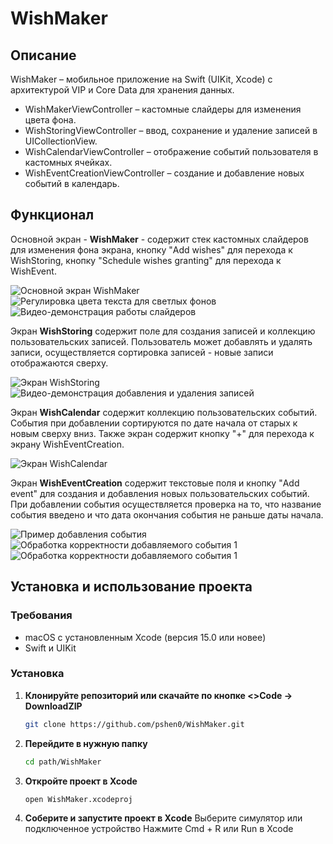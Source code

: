 WishMaker
=
Описание
-

WishMaker – мобильное приложение на Swift (UIKit, Xcode) с архитектурой VIP и Core Data для хранения данных.

* WishMakerViewController – кастомные слайдеры для изменения цвета фона.
* WishStoringViewController – ввод, сохранение и удаление записей в UICollectionView.
* WishCalendarViewController – отображение событий пользователя в кастомных ячейках.
* WishEventCreationViewController – создание и добавление новых событий в календарь.

Функционал
-
Основной экран - **WishMaker** - содержит стек кастомных слайдеров для изменения фона экрана, кнопку "Add wishes"
для перехода к WishStoring, кнопку "Schedule wishes granting" для перехода к WishEvent.

![Основной экран WishMaker](Resources/AppDiscriptionImages/Sliders1.PNG)
![Регулировка цвета текста для светлых фонов](Resources/AppDiscriptionImages/Sliders2.PNG)
![Видео-демонстрация работы слайдеров](Resources/AppDiscriptionImages/Sliders3.gif)


Экран **WishStoring** содержит поле для создания записей и коллекцию пользовательских записей.
Пользователь может добавлять и удалять записи, осуществляется сортировка записей - новые записи отображаются сверху.

![Экран WishStoring](Resources/AppDiscriptionImages/Wish1.PNG)
![Видео-демонстрация добавления и удаления записей](Resources/AppDiscriptionImages/Wish2.gif)


Экран **WishCalendar** содержит коллекцию пользовательских событий. События при добавлении сортируются по дате начала от 
старых к новым сверху вниз. Также экран содержит кнопку "+" для перехода к экрану WishEventCreation.

![Экран WishCalendar](Resources/AppDiscriptionImages/Event4.PNG)


Экран **WishEventCreation** содержит текстовые поля и кнопку "Add event" для создания и добавления новых
пользовательских событий. При добавлении события осуществляется проверка на то, что название события введено и что 
дата окончания события не раньше даты начала. 

![Пример добавления события](Resources/AppDiscriptionImages/Event1.PNG)
![Обработка корректности добавляемого события 1](Resources/AppDiscriptionImages/Event2.PNG)
![Обработка корректности добавляемого события 1](Resources/AppDiscriptionImages/Event3.PNG)

Установка и использование проекта
-
### Требования
- macOS с установленным Xcode (версия 15.0 или новее)
- Swift и UIKit

### Установка
1. **Клонируйте репозиторий или скачайте по кнопке <>Code -> DownloadZIP**  
   ```sh
   git clone https://github.com/pshen0/WishMaker.git
    ```
2. **Перейдите в нужную папку**
    ```sh
    cd path/WishMaker
    ```
3. **Откройте проект в Xcode**
    ```sh
    open WishMaker.xcodeproj
    ```
4. **Соберите и запустите проект в Xcode**
Выберите симулятор или подключенное устройство
Нажмите Cmd + R или Run в Xcode
